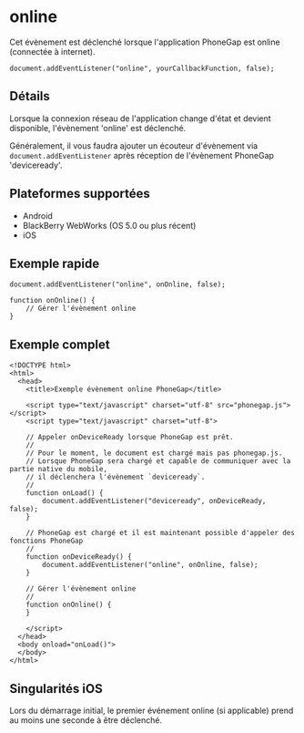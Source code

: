 online
======

Cet évènement est déclenché lorsque l'application PhoneGap est online (connectée à internet).

    document.addEventListener("online", yourCallbackFunction, false);

Détails
-------

Lorsque la connexion réseau de l'application change d'état et devient disponible, l'évènement 'online' est déclenché.

Généralement, il vous faudra ajouter un écouteur d'évènement via `document.addEventListener` après réception de l'évènement PhoneGap 'deviceready'.

Plateformes supportées
----------------------

- Android
- BlackBerry WebWorks (OS 5.0 ou plus récent)
- iOS

Exemple rapide
--------------

    document.addEventListener("online", onOnline, false);

    function onOnline() {
        // Gérer l'évènement online
    }

Exemple complet
---------------

    <!DOCTYPE html>
    <html>
      <head>
        <title>Exemple évènement online PhoneGap</title>

        <script type="text/javascript" charset="utf-8" src="phonegap.js"></script>
        <script type="text/javascript" charset="utf-8">

        // Appeler onDeviceReady lorsque PhoneGap est prêt.
        //
        // Pour le moment, le document est chargé mais pas phonegap.js.
        // Lorsque PhoneGap sera chargé et capable de communiquer avec la partie native du mobile,
        // il déclenchera l'évènement `deviceready`.
        //
        function onLoad() {
            document.addEventListener("deviceready", onDeviceReady, false);
        }

        // PhoneGap est chargé et il est maintenant possible d'appeler des fonctions PhoneGap
        //
        function onDeviceReady() {
		    document.addEventListener("online", onOnline, false);
        }

        // Gérer l'évènement online
        //
        function onOnline() {
        }

        </script>
      </head>
      <body onload="onLoad()">
      </body>
    </html>

Singularités iOS
----------------
Lors du démarrage initial, le premier événement online (si applicable) prend au moins une seconde à être déclenché.
